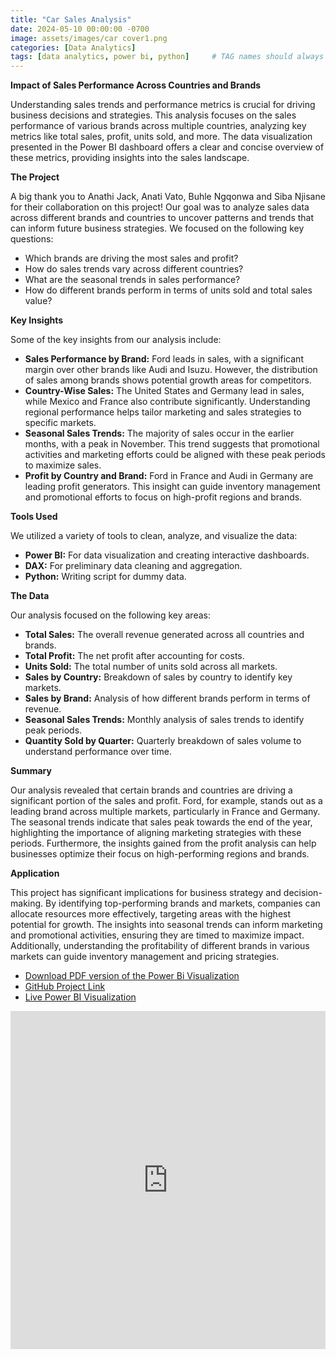 ```yaml
---
title: "Car Sales Analysis"
date: 2024-05-10 00:00:00 -0700
image: assets/images/car cover1.png
categories: [Data Analytics]
tags: [data analytics, power bi, python]     # TAG names should always be lowercase
---
```


**Impact of Sales Performance Across Countries and Brands**

Understanding sales trends and performance metrics is crucial for driving business decisions and strategies. This analysis focuses on the sales performance of various brands across multiple countries, analyzing key metrics like total sales, profit, units sold, and more. The data visualization presented in the Power BI dashboard offers a clear and concise overview of these metrics, providing insights into the sales landscape.

**The Project**

A big thank you to Anathi Jack, Anati Vato, Buhle Ngqonwa and Siba Njisane for their collaboration on this project! Our goal was to analyze sales data across different brands and countries to uncover patterns and trends that can inform future business strategies. We focused on the following key questions:

- Which brands are driving the most sales and profit?
- How do sales trends vary across different countries?
- What are the seasonal trends in sales performance?
- How do different brands perform in terms of units sold and total sales value?
  
**Key Insights**

Some of the key insights from our analysis include:

- **Sales Performance by Brand:** Ford leads in sales, with a significant margin over other brands like Audi and Isuzu. However, the distribution of sales among brands shows potential growth areas for competitors.
- **Country-Wise Sales:** The United States and Germany lead in sales, while Mexico and France also contribute significantly. Understanding regional performance helps tailor marketing and sales strategies to specific markets.
- **Seasonal Sales Trends:** The majority of sales occur in the earlier months, with a peak in November. This trend suggests that promotional activities and marketing efforts could be aligned with these peak periods to maximize sales.
- **Profit by Country and Brand:** Ford in France and Audi in Germany are leading profit generators. This insight can guide inventory management and promotional efforts to focus on high-profit regions and brands.

**Tools Used**

We utilized a variety of tools to clean, analyze, and visualize the data:

- **Power BI:** For data visualization and creating interactive dashboards.
- **DAX:** For preliminary data cleaning and aggregation.
- **Python:** Writing script for dummy data.

**The Data**

Our analysis focused on the following key areas:

- **Total Sales:** The overall revenue generated across all countries and brands.
- **Total Profit:** The net profit after accounting for costs.
- **Units Sold:** The total number of units sold across all markets.
- **Sales by Country:** Breakdown of sales by country to identify key markets.
- **Sales by Brand:** Analysis of how different brands perform in terms of revenue.
- **Seasonal Sales Trends:** Monthly analysis of sales trends to identify peak periods.
- **Quantity Sold by Quarter:** Quarterly breakdown of sales volume to understand performance over time.

**Summary**

Our analysis revealed that certain brands and countries are driving a significant portion of the sales and profit. Ford, for example, stands out as a leading brand across multiple markets, particularly in France and Germany. The seasonal trends indicate that sales peak towards the end of the year, highlighting the importance of aligning marketing strategies with these periods. Furthermore, the insights gained from the profit analysis can help businesses optimize their focus on high-performing regions and brands.

**Application**

This project has significant implications for business strategy and decision-making. By identifying top-performing brands and markets, companies can allocate resources more effectively, targeting areas with the highest potential for growth. The insights into seasonal trends can inform marketing and promotional activities, ensuring they are timed to maximize impact. Additionally, understanding the profitability of different brands in various markets can guide inventory management and pricing strategies.

- [Download PDF version of the Power Bi Visualization](<https://github.com/sikmat/Car-Sales-Analysis/blob/main/Car%20Sales%20Analysis.pdf>)
- [GitHub Project Link](<https://github.com/sikmat/Car-Sales-Analysis>)
- [Live Power BI Visualization](<https://app.powerbi.com/reportEmbed?reportId=dd3ba622-20c1-403e-83a4-e8c194260f19&appId=d0827fff-c87d-4eac-8ef5-bfb4beaddc0d&autoAuth=true&ctid=a3f14f21-237f-4028-b978-425eb768a716>)

<div style="display: flex; justify-content: flex-start;">
    <iframe title="technos_Power BI Project 1" width="900" height="541.25" src="https://app.powerbi.com/reportEmbed?reportId=d059f45b-b856-4856-9691-411af31205d3&autoAuth=true&ctid=a3f14f21-237f-4028-b978-425eb768a716" frameborder="0" allowFullScreen="true">
    </iframe>
</div>